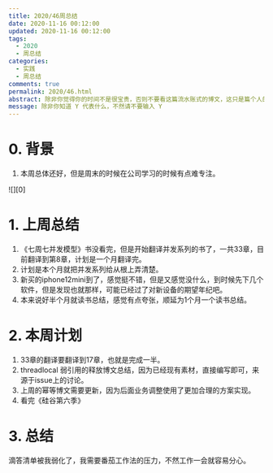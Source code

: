 ```yaml
---
title: 2020/46周总结
date: 2020-11-16 00:12:00
updated: 2020-11-16 00:12:00
tags:
  - 2020
  - 周总结
categories: 
  - 实践
  - 周总结
comments: true
permalink: 2020/46.html  
abstract: 除非你觉得你的时间不是很宝贵，否则不要看这篇流水账式的博文，这只是篇个人的工作的学习一个总结而已，没有包含任何的技术细节
message: 除非你知道 Y 代表什么，不然请不要输入 Y
---
```



# 0. 背景

1. 本周总体还好，但是周末的时候在公司学习的时候有点难专注。

<!--more-->

![][0]

# 1. 上周总结

1. 《七周七并发模型》书没看完，但是开始翻译并发系列的书了，一共33章，目前翻译到第8章，计划是一个月翻译完。
2. 计划是本个月就把并发系列给从根上弄清楚。
3. 新买的iphone12mini到了，感觉挺不错，但是又感觉没什么，到时候先下几个软件，但是发现也就那样，可能已经过了对新设备的期望年纪吧。
4. 本来说好半个月就读书总结，感觉有点夸张，顺延为1个月一个读书总结。

# 2. 本周计划

1. 33章的翻译要翻译到17章，也就是完成一半。
2. threadlocal 弱引用的释放博文总结，因为已经现有素材，直接编写即可，来源于issue上的讨论。
3. 上周的幂等博文需要更新，因为后面业务调整使用了更加合理的方案实现。
4. 看完《硅谷第六季》

# 3. 总结

滴答清单被我弱化了，我需要番茄工作法的压力，不然工作一会就容易分心。

[1]: https://leran2deeplearnjavawebtech.oss-cn-beijing.aliyuncs.com/background/2020-11-16%E9%A3%8E%E5%B9%B3%E6%B5%AA%E9%9D%99.jpg